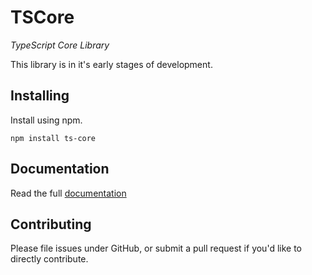 TSCore 
=========

*TypeScript Core Library*

This library is in it's early stages of development.

## Installing ##
Install using npm.
````
npm install ts-core
````

## Documentation ##
Read the full [documentation](http://ts-core.readme.io)

## Contributing ##
Please file issues under GitHub, or submit a pull request if you'd like to directly contribute.

